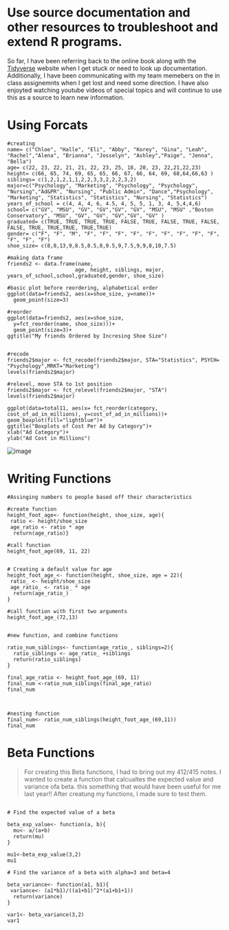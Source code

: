 # Use source documentation and other resources to troubleshoot and extend R programs.

 So far, I have been referring back to the online book along with the [Tidyverse](https://www.tidyverse.org/packages/) website when I get stuck or need to look up documentation. Additionally, I have been communicating with my team memebers on the in class assignemnts when I get lost and need some direction. I have also enjoyted watching youtube videos of special topics and will continue to use this as a source to learn new information. 


# Using Forcats 

```{r factors/forcats}
#creating 
name= c("Chloe", "Halle", "Eli", "Abby", "Korey", "Gina", "Leah", "Rachel","Alena", "Brianna", "Josselyn", "Ashley","Paige", "Jenna", "Bella")
age= c(22, 23, 22, 21, 21, 22, 23, 25, 18, 20, 23, 22,21,22,23)
height= c(66, 65, 74, 69, 65, 65, 66, 67, 66, 64, 69, 68,64,66,63 )
siblings= c(1,2,1,2,1,1,2,2,3,3,2,2,2,3,2)
major=c("Psychology", "Marketing", "Psychology", "Psychology", "Nursing","Ad&PR", "Nursing", "Public Admin", "Dance","Psychology", "Marketing", "Statistics", "Statistics", "Nursing", "Statistics")
years_of_school = c(4, 4, 4, 6, 4.5, 4, 5, 5, 1, 3, 4, 5,4,4,6)
school= c("GV", "MSU", "GV", "GV","GV", "GV", "MSU", "MSU" ,"Boston Conservatory", "MSU", "GV", "GV", "GV","GV", "GV" )
graduated= c(TRUE, TRUE, TRUE, TRUE, FALSE, TRUE, FALSE, TRUE, FALSE, FALSE, TRUE, TRUE,TRUE, TRUE,TRUE)
gender= c("F", "F", "M", "F", "F", "F", "F", "F", "F", "F", "F", "F", "F", "F", "F")
shoe_size= c(8,8,13,9,8.5,8.5,8,9.5,9,7.5,9,9,8,10,7.5)

#making data frame
friends2 <- data.frame(name, 
                      age, height, siblings, major, years_of_school,school,graduated,gender, shoe_size)

#basic plot before reordering, alphabetical order
ggplot(data=friends2, aes(x=shoe_size, y=name))+
  geom_point(size=3)

#reorder
ggplot(data=friends2, aes(x=shoe_size, 
  y=fct_reorder(name, shoe_size)))+
  geom_point(size=3)+
ggtitle("My friends Ordered by Incresing Shoe Size")


#recode 
friends2$major <- fct_recode(friends2$major, STA="Statistics", PSYCH= "Psychology",MRKT="Marketing")
levels(friends2$major)

#relevel, move STA to 1st position
friends2$major <- fct_relevel(friends2$major, "STA")
levels(friends2$major)
```


```{r boxplot, reorder }
ggplot(data=total11, aes(x= fct_reorder(category, cost_of_ad_in_millions), y=cost_of_ad_in_millions))+
geom_boxplot(fill="lightblue")+
ggtitle("Boxplots of Cost Per Ad by Category")+
xlab("Ad Category")+
ylab("Ad Cost in Millions")
```
![image](https://user-images.githubusercontent.com/105231104/180085418-dd2487fb-f772-4158-85df-2095301198a3.png)



# Writing Functions
```{r my own function}
#Assinging numbers to people based off their characteristics

#create function
height_foot_age<- function(height, shoe_size, age){
 ratio <- height/shoe_size
 age_ratio <- ratio * age
  return(age_ratio)}

#call function
height_foot_age(69, 11, 22)


# Creating a default value for age
height_foot_age_<- function(height, shoe_size, age = 22){
 ratio_ <- height/shoe_size
 age_ratio_ <- ratio_ * age
  return(age_ratio_)
}

#call function with first two arguments
height_foot_age_(72,13)


#new function, and combine functions 

ratio_num_siblings<- function(age_ratio_, siblings=2){
  ratio_siblings <- age_ratio_ +siblings
  return(ratio_siblings)
}

final_age_ratio <- height_foot_age_(69, 11)
final_num <-ratio_num_siblings(final_age_ratio)
final_num



#nesting function
final_num<- ratio_num_siblings(height_foot_age_(69,11))
final_num
```

# Beta Functions
> For creating this Beta functions, I had to bring out my 412/415 notes. I wanted to create a function that calcualtes the expected value and variance ofa beta. this something that would have been useful for me last year!! After creatung my functions, I made sure to test them.
```{r statistical functions}

# Find the expected value of a beta

beta_exp_value<- function(a, b){
  mu<- a/(a+b)
  return(mu)
}

mu1<-beta_exp_value(3,2)
mu1

# Find the variance of a beta with alpha=3 and beta=4

beta_variance<- function(a1, b1){
 variance<- (a1*b1)/((a1+b1)^2*(a1+b1+1))
  return(variance)
}

var1<- beta_variance(3,2)
var1


```
